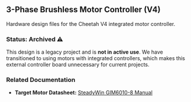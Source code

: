 ## 3-Phase Brushless Motor Controller (V4)

Hardware design files for the Cheetah V4 integrated motor controller.

### Status: Archived ⚠️

This design is a legacy project and is **not in active use**. We have transitioned to using motors with integrated controllers, which makes this external controller board unnecessary for current projects.

### Related Documentation
- **Target Motor Datasheet:** [SteadyWin GIM6010-8 Manual](https://sdalal1.github.io/assets/pdf/SteadyWin_GIM6010-8_Manual_rev1.pdf)
